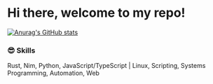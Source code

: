 # Hi there, welcome to my repo!

[![Anurag's GitHub stats](https://github-readme-stats.vercel.app/api?username=v0idmatr1x&theme=tokyonight)](https://github.com/anuraghazra/github-readme-stats)

### 😎 Skills
<p>
   Rust, Nim, Python, JavaScript/TypeScript | Linux, Scripting, Systems Programming, Automation, Web
</p>
